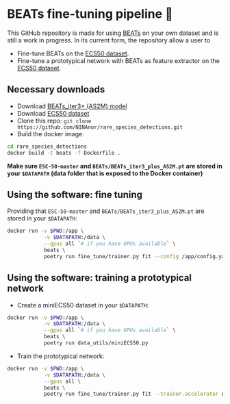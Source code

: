 # BEATs fine-tuning pipeline :musical_note:

This GitHub repository is made for using [BEATs](https://arxiv.org/abs/2212.09058) on your own dataset and is still a work in progress. In its current form, the repository allow a user to 

- Fine-tune BEATs on the [ECS50 dataset](https://github.com/karolpiczak/ESC-50). 
- Fine-tune a prototypical network with BEATs as feature extractor on the [ECS50 dataset](https://github.com/karolpiczak/ESC-50). 

## Necessary downloads

- Download [BEATs_iter3+ (AS2M) model](https://msranlcmtteamdrive.blob.core.windows.net/share/BEATs/BEATs_iter3_plus_AS2M.pt?sv=2020-08-04&st=2022-12-18T10%3A40%3A53Z&se=3022-12-19T10%3A40%3A00Z&sr=b&sp=r&sig=SKBQMA7MRAMFv7Avyu8a4EkFOlkEhf8nF0Jc2wlYd%2B0%3D)
- Download [ECS50 dataset](https://github.com/karoldvl/ESC-50/archive/master.zip)
- Clone this repo: `git clone https://github.com/NINAnor/rare_species_detections.git`
- Build the docker image:

```bash
cd rare_species_detections
docker build -t beats -f Dockerfile .
```

**Make sure `ESC-50-master` and `BEATs/BEATs_iter3_plus_AS2M.pt` are stored in your `$DATAPATH` (data folder that is exposed to the Docker container)**

## Using the software: fine tuning

Providing that `ESC-50-master` and `BEATs/BEATs_iter3_plus_AS2M.pt` are stored in your `$DATAPATH`:

```bash
docker run -v $PWD:/app \
            -v $DATAPATH:/data \
            --gpus all `# if you have GPUs available` \
            beats \ 
            poetry run fine_tune/trainer.py fit --config /app/config.yaml
```

## Using the software: training a prototypical network

- Create a miniECS50 dataset in your `$DATAPATH`:

```bash
docker run -v $PWD:/app \
            -v $DATAPATH:/data \
            --gpus all `# if you have GPUs available` \
            beats \ 
            poetry run data_utils/miniECS50.py
```

- Train the prototypical network:

```bash
docker run -v $PWD:/app \
            -v $DATAPATH:/data \
            --gpus all \
            beats \
            poetry run fine_tune/trainer.py fit --trainer.accelerator gpu --trainer.gpus 1 --data.batch_size 16
```